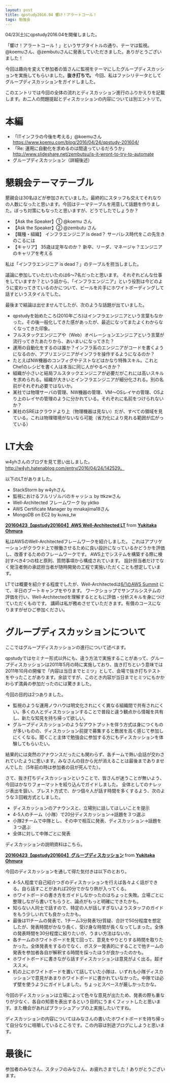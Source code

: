 ```yaml
---
layout: post
title: qpstudy2016.04 響け！アラートコール！
tags: 勉強会
---
```

04/23(土)にqpstudy2016.04を開催しました。

「響け！アラートコール！」というサブタイトルの通り、テーマは監視。@koemuさん、@zembutuさんに発表していただきました。ありがとうございました！

今回は趣向を変えて参加者の皆さんに監視をテーマにしたグループディスカッションを実施してもらいました。**抜き打ちで。**
今回、私はファシリテータとしてグループディスカッションをガイドしました。

このエントリでは今回の全体の流れとディスカッション進行のふりかえりを記載します。お二人の問題提起とディスカッションの内容については別エントリで。

# 本編
* 「ITインフラの今後を考える」@koemuさん https://www.koemu.com/blog/2016/04/24/qpstudy-201604/
* 「Re: 運用に自動化を求めるのは間違っているだろうか」http://www.slideshare.net/zembutsu/is-it-wront-to-try-to-automate
* グループディスカッション（詳細後述）

# 懇親会テーマテーブル 
懇親会は30名ほどが参加されていました。最終的にスタッフも交えてそれなりの人数になったと思います。今回はテーマテーブルを用意して話題を作りました。ぼっち対策にもなったと思いますが、どうでしたでしょうか？

* 【Ask the Speaker】① @koemu さん
* 【Ask the Speaker】② @zembutu さん
* 【職種・組織】 インフラエンジニア is dead？ サーバレス時代をこの先生きのこるには
* 【キャリア】 35歳は定年なのか？ 新卒、リーダ、マネージャ？エンジニアのキャリアを考える

私は「インフラエンジニア is dead？」のテーブルを担当しました。

議論に参加していただいたのは6〜7名だったと思います。
それぞれどんな仕事をしていますか？という話から、「インフラエンジニア」という役割は今どのように変わってきているのかについて、ビールを片手にホワイトボーディングして話すというスタイルでした。

最後まで結論は出せませんでしたが、次のような話題が出ていました。
* qpstudyを始めたころ(2010年ごろ)はインフラエンジニアという言葉もなかった。その後一般化してきた感があったが、最近になってまたよくわからなくなってきた印象。
* フルスタックエンジニアや（Web）オペレーションエンジニアという言葉が流行ってきたあたりから、あいまいになってきた？
* 運用の自動化をするのは誰か？インフラ系のエンジニアがコードを書くようになるのか、アプリエンジニアがインフラを操作するようになるのか？
* たとえばNW機器のコンフィグやテストなどはかなり特殊スキル。これとChefのレシピを書く人は本当に同じ人がやるべきか？
* 組織が小さいと結局フルスタックエンジニアが必要だがこれには高いスキルを求められる。組織が大きいとインフラエンジニアが細分化される。別の名前がそれぞれ必要ではないか。
* 某社では物理サーバの管理、NW機器の管理、VM〜OSレイヤの管理、OSより上のレイヤの管理のように分かれている。それぞれに名前をつけられないか？
* 某社のSREはクラウドより上（物理機器は見ない）だが、すべての領域を見ている。これは物理環境がないなら可能（省力化により見れる範囲が広がっている）


# LT大会
w4yhさんのブログを見て思い出しました。 http://w4yh.hatenablog.com/entry/2016/04/24/142529。

以下のLTがありました。
* StackStorm by w4yhさん
* 監視におけるフルリゾルバのキャッシュ by ttkzwさん
* Well-Architected フレームワーク by yktko
* AWS Certificate Manager by mnakajima18さん
* MongoDB on EC2 by kuwa_tw
 
<div>
<div style="margin-bottom:5px"> <strong> <a href="//www.slideshare.net/yktko/20160423qpstudy201604aws-wellarchitected-lt" title="20160423【qpstudy201604】AWS Well-Architected LT" target="_blank">20160423【qpstudy201604】AWS Well-Architected LT</a> </strong> from <strong><a href="//www.slideshare.net/yktko" target="_blank">Yukitaka Ohmura</a></strong> </div>
</div>

私はAWSのWell-Architectedフレームワークを紹介しました。
これはアプリケーションがクラウド上で稼働させるために良い設計になっているかどうかを評価し、改善するためのフレームワークです。
AWS上でシステムを構築する際に検討すべき4つの柱と原則、質問事項から構成されています。
設計担当者だけでなく発注者側の承認担当者が随時開発の工程で実施いただくことも想定しています。

LTでは概要を紹介する程度でしたが、Well-Architectedは[6/1のAWS Summit](http://www.awssummit.tokyo/training.html#01) にて、半日のブートキャンプをやります。
ワークショップでサンプルシステムの評価を行い、Well-Architectedを理解するとともに評価・分析スキルを身につけていただくものです。
講師は私が務めさせていただきます。有償のコースになりますがぜひご参加ください。


# グループディスカッションについて
ここではグループディスカッションの進行について述べます。

qpstudyではセミナー形式以外にも、違う方法で実施することがあって、グループディスカッションは2011年5月の時に実施しており、抜き打ちという意味では2011年10月の開催で「内容は当日までヒミツ」として、会場で抜き打ちテストをやったことがあります。余談ですが、このとき内容が当日までヒミツにもかかわらず満員の参加だったのには驚きました。

今回の目的は2つありました。
* 監視のような運用ノウハウは明文化されにくく異なる組織間で共有されにくい。多くの人とディスカッションすることで普段と違う観点から情報を共有し、新たな知見を持ち帰って欲しい。
* グループディスカッションのようなアウトプットを伴う方式は身につくものが多いものの、ディスカッション前提で募集すると敷居を高く感じて参加しにくくなる。聞くこと主体で勉強会に参加する方にもディスカッションを体験してもらいたい。

結果的には突然のアナウンスだったにも関わらず、各チームで熱い会話が交わされていたように思います。みなさんの目から光が消えることは最後までありませんでした（5年前の時は参加者の目が死んでた）。

さて、抜き打ちディスカッションということで、皆さんが迷うことが無いよう、今回はかなりフォーマットを絞り込んでガイドしました。
全体としてのナレッジ表出を狙い、ブレスト方式で、かつ個々人が話す時間を多くするよう、次のような３回戦方式としました。
* ディスカッションのアナウンスと、立場別に話してほしいことを提示
* 4-5人のチーム（小隊）で20分ディスカッション→話題を３つ選ぶ
* 小隊2チームで中隊とし、その中で相互に発表、ディスカッション→話題を３つ選ぶ
* 全体に対して中隊ごとに発表

ディスカッションの説明資料はこちら。

<div>
<div style="margin-bottom:5px"> <strong> <a href="//www.slideshare.net/yktko/20160423qpstudy201604-61297397" title="20160423【qpstudy201604】グループディスカッション" target="_blank">20160423【qpstudy201604】グループディスカッション</a> </strong> from <strong><a href="//www.slideshare.net/yktko" target="_blank">Yukitaka Ohmura</a></strong> </div>
</div>


今回のディスカッションを通して得た気付きは以下のとおり。
* 4-5人程度で自己紹介つぎのディスカッションを行えば各々よく話ができる。自ら話すことがあれば20分でかなり熱が入ってくる。
* ホワイトボードの書き方をガイドしなかったのはちょっと失敗。立場ごとに整理しながら書いてもらうと、論点がもっと明確にできたかも。
* 知らない人同士で話すので、特定の人が話しすぎないようスタッフのガイドをもう少しいれても良かったかも。
* 最後は11チームの発表で、1チーム3分発表1分質疑、合計で50分程度を想定したが、発表時間がかなり長く、受け身な時間が長くなってしまった。全体の発表時間を30分程度に絞りたいが、うまい方法はないか。
* 各チームのホワイトボードを見て回って、意見をやりとりする時間を取りたかった。全体発表をするのでなく、ポスター発表的にすることで他チームの発表を参加者各自が解釈する時間を採ったほうが良かったのかも。
* ホワイトボードに書きながら話すディスカッションは意見がよく出る。超オススメ。
* 机の上にホワイトボードを置いて話していた小隊は、いずれも小隊ディスカッションで意見があまりホワイトボードに書かれていなかった。中隊では必ず壁を使うようにガイドしました。ちょっとスペースが厳しかったかな。

今回のディスカッションは立場によって色々な意見が出たため、発表の際も重なりが少なく、各自の知恵を表出するという目的にうまくフィットしたと思います。また機会があればブラッシュアップの上実施したいですね。

ディスカッションの内容についてはみなさんの書いたホワイトボードを持ち帰って自分なりに咀嚼しているところです。この内容は別途ブログにしようと思います。

# 最後に
参加者のみなさん、スタッフのみなさん、お疲れさまでした！ありがとうございます。

